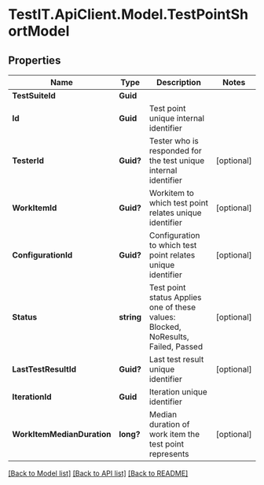 # TestIT.ApiClient.Model.TestPointShortModel

## Properties

Name | Type | Description | Notes
------------ | ------------- | ------------- | -------------
**TestSuiteId** | **Guid** |  | 
**Id** | **Guid** | Test point unique internal identifier | 
**TesterId** | **Guid?** | Tester who is responded for the test unique internal identifier | [optional] 
**WorkItemId** | **Guid?** | Workitem to which test point relates unique identifier | [optional] 
**ConfigurationId** | **Guid?** | Configuration to which test point relates unique identifier | [optional] 
**Status** | **string** | Test point status   Applies one of these values: Blocked, NoResults, Failed, Passed | [optional] 
**LastTestResultId** | **Guid?** | Last test result unique identifier | [optional] 
**IterationId** | **Guid** | Iteration unique identifier | 
**WorkItemMedianDuration** | **long?** | Median duration of work item the test point represents | [optional] 

[[Back to Model list]](../README.md#documentation-for-models) [[Back to API list]](../README.md#documentation-for-api-endpoints) [[Back to README]](../README.md)

